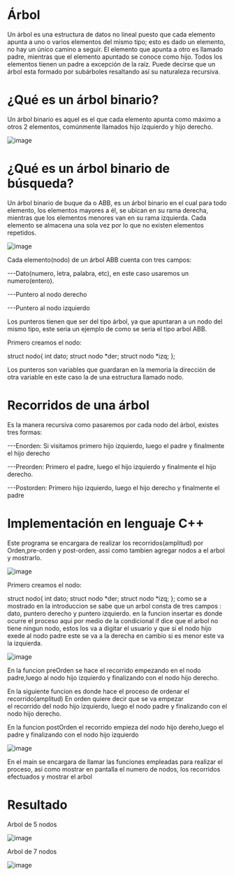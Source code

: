 # Árbol 

Un árbol es una estructura de datos no lineal puesto que cada elemento apunta a uno o varios elementos del mismo tipo; esto es dado un elemento, no hay un único camino a seguir. El elemento que apunta a otro es llamado padre, mientras que el elemento apuntado se conoce como hijo. Todos los elementos tienen un padre a excepción de la raíz. Puede decirse que un árbol esta formado por subárboles resaltando así su naturaleza recursiva.

# ¿Qué es un árbol binario?

Un árbol binario es aquel es el que cada elemento apunta como máximo a otros 2 elementos, comúnmente llamados hijo izquierdo y hijo derecho.

![image](https://user-images.githubusercontent.com/72089660/97500667-993ffa00-1935-11eb-86e9-9af8dbfb6203.png)

# ¿Qué es un árbol binario de búsqueda?

Un árbol binario de buque da o ABB, es un árbol binario en el cual para todo elemento, los elementos mayores a él, se ubican en su rama derecha, mientras que los elementos menores van en su rama izquierda. Cada elemento se almacena una sola vez por lo que no existen elementos repetidos.


![image](https://user-images.githubusercontent.com/72089660/97501028-3a2eb500-1936-11eb-8dd5-f4d988aedbe0.png)

Cada elemento(nodo) de un árbol ABB cuenta con tres campos:

---Dato(numero, letra, palabra, etc), en este caso usaremos un numero(entero).

---Puntero al nodo derecho

---Puntero al nodo izquierdo

Los punteros tienen que ser del tipo árbol, ya que apuntaran a un nodo del mismo tipo, este seria un ejemplo de como se seria el tipo arbol ABB.

Primero creamos el nodo:

  struct nodo{
   int dato;
   struct nodo *der;
   struct nodo *izq;
  };

Los punteros son variables que guardaran en la memoria la dirección de otra variable en este caso la de una estructura llamado nodo.

# Recorridos de una árbol

Es la manera recursiva como pasaremos por cada nodo del árbol, existes tres formas:


---Enorden: Si visitamos primero hijo izquierdo, luego el padre y finalmente el hijo derecho

---Preorden: Primero el padre, luego el hijo izquierdo y finalmente el hijo derecho.

---Postorden: Primero hijo izquierdo, luego el hijo derecho y finalmente el padre

# Implementación en lenguaje C++

Este programa se encargara de realizar los recorridos(amplitud) por Orden,pre-orden y post-orden, assi como tambien agregar 
nodos a el arbol y mostrarlo.

![image](https://user-images.githubusercontent.com/72089660/97506506-af9f8300-1940-11eb-8b3b-ffb87ed626f2.png)

Primero creamos el nodo:

  struct nodo{
   int dato;
   struct nodo *der;
   struct nodo *izq;
  }; como se a mostrado en la introduccion se sabe que un arbol consta de tres campos : dato, puntero derecho y puntero izquierdo.
en la funcion insertar es donde ocurre el proceso aqui por medio de la condicional if dice que el arbol no tiene ningun nodo, estos
los va a digitar el usuario y que si el nodo hijo exede  al nodo padre este se va a la derecha en cambio si es menor este va  la
izquierda.

![image](https://user-images.githubusercontent.com/72089660/97508651-c0062c80-1945-11eb-90c3-73339299e063.png)

En la funcion preOrden se hace el recorrido empezando en el nodo padre,luego al nodo hijo izquierdo y finalizando con el nodo hijo derecho.

En la siguiente funcion es donde hace el proceso de ordenar el recorrido(amplitud) En orden quiere decir que se va empezar   
el recorrido del nodo hijo izquierdo, luego el nodo padre y finalizando con el nodo hijo derecho.

En la funcion postOrden el recorrido empieza del nodo hijo dereho,luego el padre y finalizando con el nodo hijo izquierdo

![image](https://user-images.githubusercontent.com/72089660/97509758-c6e26e80-1948-11eb-9ed6-659954842b41.png)

En el main se encargara de llamar las funciones empleadas para realizar el proceso, asi como mostrar en pantalla el numero de nodos,
 los recorridos efectuados y mostrar el arbol 
 
 # Resultado
 Arbol de 5 nodos
 
 ![image](https://user-images.githubusercontent.com/72089660/97510102-9ea73f80-1949-11eb-8f7a-50e0bfd0fdd2.png)
 
 Arbol de 7 nodos
 
 ![image](https://user-images.githubusercontent.com/72089660/97510534-8a177700-194a-11eb-8689-c0d0daed9ae2.png)
